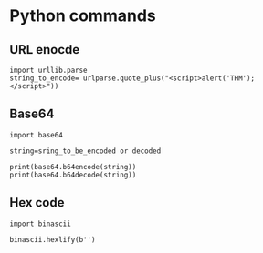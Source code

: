 # Python commands

## URL enocde

~~~
import urllib.parse
string_to_encode= urlparse.quote_plus("<script>alert('THM');</script>"))
~~~

## Base64

~~~
import base64

string=sring_to_be_encoded or decoded

print(base64.b64encode(string))
print(base64.b64decode(string))
~~~

## Hex code

~~~
import binascii

binascii.hexlify(b'') 
~~~

